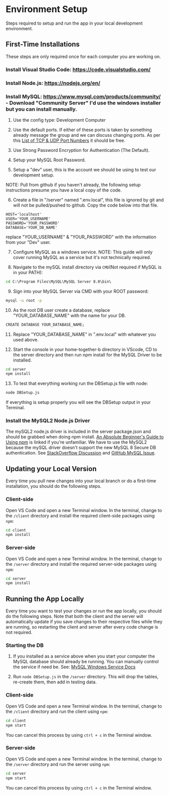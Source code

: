 # Environment Setup
Steps required to setup and run the app in your local development environment.

## First-Time Installations
These steps are only required once for each computer you are working on.  
### Install Visual Studio Code: https://code.visualstudio.com/  

### Install Node.js: https://nodejs.org/en/

### Install MySQL: https://www.mysql.com/products/community/ - Download "Community Server" I'd use the windows installer but you can install manually.
1. Use the config type: Development Computer

2. Use the default ports.
If either of these ports is taken by something already message the group and we can discuss changing ports. As per this [List of TCP & UDP Port Numbers](https://en.wikipedia.org/wiki/List_of_TCP_and_UDP_port_numbers) it should be free. 

3. Use Strong Password Encryption for Authentication (The Default).

4. Setup your MySQL Root Password. 

5. Setup a "dev" user, this is the account we should be using to test our development setup.

NOTE: Pull from github if you haven't already, the following setup instructions presume you have a local copy of the code.

6. Create a file in "/server" named ".env.local", this file is ignored by git and will not be pulled/pushed to github. Copy the code below into that file.
```
HOST='localhost'
USER='YOUR_USERNAME'
PASSWORD='YOUR_PASSWORD'
DATABASE='YOUR_DB_NAME'
``` 
replace "YOUR_USERNAME" & "YOUR_PASSWORD" with the information from your "Dev" user.

7. Configure MySQL as a windows service.
NOTE: This guide will only cover running MySQL as a service but it's not technically required.

8. Navigate to the mySQL install directory via `CMD`(Not required if MySQL is in your PATH):
```cmd
cd C:\Program Files\MySQL\MySQL Server 8.0\bin\
``` 

9. Sign into your MySQL Server via CMD with your ROOT password:
```cmd
mysql -u root -p
``` 

10. As the root DB user create a database, replace "YOUR_DATABASE_NAME" with the name for your DB.
```cmd
CREATE DATABASE YOUR_DATABASE_NAME; 
``` 

11. Replace "YOUR_DATABASE_NAME" in ".env.local" with whatever you used above.

12. Start the console in your home-together-b directory in VScode, CD to the server directory and then run npm install for the MySQL Driver to be installed.
```cmd
cd server
npm install
```

13. To test that everything working run the DBSetup.js file with node: 
```cmd
node DBSetup.js
``` 
If everything is setup properly you will see the DBSetup output in your Terminal. 

### Install the MySQL2 Node.js Driver
The mySQL2 node.js driver is included in the server package.json and should be grabbed when doing npm install. [An Absolute Beginner's Guide to Using npm](https://nodesource.com/blog/an-absolute-beginners-guide-to-using-npm/) is linked if you're unfamiliar. We have to use the MySQL2 because the mySQL driver doesn't support the new MySQL 8 Secure DB authentication. See [StackOverflow Discussion](https://stackoverflow.com/questions/50093144/mysql-8-0-client-does-not-support-authentication-protocol-requested-by-server) and [GitHub MySQL Issue](https://github.com/mysqljs/mysql/pull/1962).


## Updating your Local Version
Every time you pull new changes into your local branch or do a first-time installation, you should do the following steps.

### Client-side
Open VS Code and open a new Terminal window. In the terminal, change to the `/client` directory and install the required client-side packages using `npm`:
```cmd
cd client
npm install
```

### Server-side
Open VS Code and open a new Terminal window. In the terminal, change to the `/server` directory and install the required server-side packages using `npm`:
```cmd
cd server
npm install
```

## Running the App Locally
Every time you want to test your changes or run the app locally, you should do the following steps. Note that both the client and the server will automatically update if you save changes to their respective files while they are running, so restarting the client and server after every code change is not required.

### Starting the DB

1. If you installed as a service above when you start your computer the MySQL database should already be running. You can manually control the service if need be. See: [MySQL Windows Service Docs](https://dev.mysql.com/doc/mysql-windows-excerpt/8.0/en/windows-start-service.html)

2. Run `node DBSetup.js` in the `/server` directory. This will drop the tables, re-create them, then add in testing data.


### Client-side
Open VS Code and open a new Terminal window. In the terminal, change to the `/client` directory and run the client using `npm`:
```cmd
cd client
npm start
```
You can cancel this process by using `ctrl + c` in the Terminal window.

### Server-side
Open VS Code and open a new Terminal window. In the terminal, change to the `/server` directory and run the server using `npm`:
```cmd
cd server
npm start
```
You can cancel this process by using `ctrl + c` in the Terminal window.
